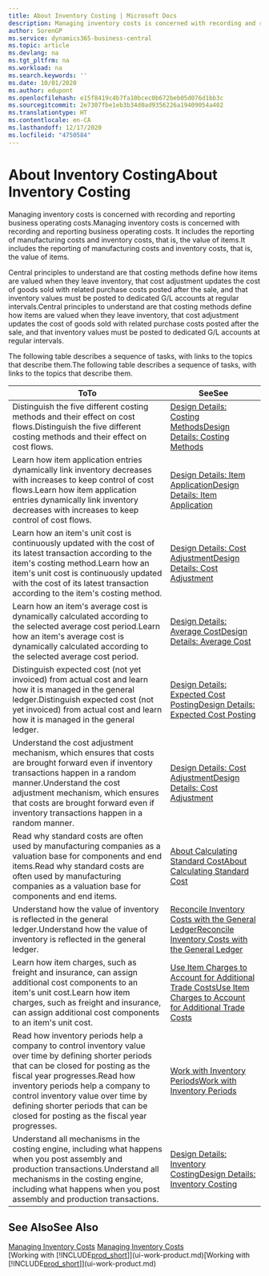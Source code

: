 ```yaml
---
title: About Inventory Costing | Microsoft Docs
description: Managing inventory costs is concerned with recording and reporting business operating costs. It includes the reporting of manufacturing costs and inventory costs, that is, the value of items.
author: SorenGP
ms.service: dynamics365-business-central
ms.topic: article
ms.devlang: na
ms.tgt_pltfrm: na
ms.workload: na
ms.search.keywords: ''
ms.date: 10/01/2020
ms.author: edupont
ms.openlocfilehash: e15f8419c4b7fa10bcec0b672beb05d076d1bb3c
ms.sourcegitcommit: 2e7307fbe1eb3b34d0ad9356226a19409054a402
ms.translationtype: HT
ms.contentlocale: en-CA
ms.lasthandoff: 12/17/2020
ms.locfileid: "4750584"
---
```

# <a name="about-inventory-costing"></a><span data-ttu-id="64e27-104">About Inventory Costing</span><span class="sxs-lookup"><span data-stu-id="64e27-104">About Inventory Costing</span></span>
<span data-ttu-id="64e27-105">Managing inventory costs is concerned with recording and reporting business operating costs.</span><span class="sxs-lookup"><span data-stu-id="64e27-105">Managing inventory costs is concerned with recording and reporting business operating costs.</span></span> <span data-ttu-id="64e27-106">It includes the reporting of manufacturing costs and inventory costs, that is, the value of items.</span><span class="sxs-lookup"><span data-stu-id="64e27-106">It includes the reporting of manufacturing costs and inventory costs, that is, the value of items.</span></span>  

 <span data-ttu-id="64e27-107">Central principles to understand are that costing methods define how items are valued when they leave inventory, that cost adjustment updates the cost of goods sold with related purchase costs posted after the sale, and that inventory values must be posted to dedicated G/L accounts at regular intervals.</span><span class="sxs-lookup"><span data-stu-id="64e27-107">Central principles to understand are that costing methods define how items are valued when they leave inventory, that cost adjustment updates the cost of goods sold with related purchase costs posted after the sale, and that inventory values must be posted to dedicated G/L accounts at regular intervals.</span></span>  

 <span data-ttu-id="64e27-108">The following table describes a sequence of tasks, with links to the topics that describe them.</span><span class="sxs-lookup"><span data-stu-id="64e27-108">The following table describes a sequence of tasks, with links to the topics that describe them.</span></span>   

|<span data-ttu-id="64e27-109">**To**</span><span class="sxs-lookup"><span data-stu-id="64e27-109">**To**</span></span>|<span data-ttu-id="64e27-110">**See**</span><span class="sxs-lookup"><span data-stu-id="64e27-110">**See**</span></span>|  
|------------|-------------|  
|<span data-ttu-id="64e27-111">Distinguish the five different costing methods and their effect on cost flows.</span><span class="sxs-lookup"><span data-stu-id="64e27-111">Distinguish the five different costing methods and their effect on cost flows.</span></span>|[<span data-ttu-id="64e27-112">Design Details: Costing Methods</span><span class="sxs-lookup"><span data-stu-id="64e27-112">Design Details: Costing Methods</span></span>](design-details-costing-methods.md)|  
|<span data-ttu-id="64e27-113">Learn how item application entries dynamically link inventory decreases with increases to keep control of cost flows.</span><span class="sxs-lookup"><span data-stu-id="64e27-113">Learn how item application entries dynamically link inventory decreases with increases to keep control of cost flows.</span></span>|[<span data-ttu-id="64e27-114">Design Details: Item Application</span><span class="sxs-lookup"><span data-stu-id="64e27-114">Design Details: Item Application</span></span>](design-details-item-application.md)|  
|<span data-ttu-id="64e27-115">Learn how an item's unit cost is continuously updated with the cost of its latest transaction according to the item's costing method.</span><span class="sxs-lookup"><span data-stu-id="64e27-115">Learn how an item's unit cost is continuously updated with the cost of its latest transaction according to the item's costing method.</span></span>|[<span data-ttu-id="64e27-116">Design Details: Cost Adjustment</span><span class="sxs-lookup"><span data-stu-id="64e27-116">Design Details: Cost Adjustment</span></span>](design-details-cost-adjustment.md)|  
|<span data-ttu-id="64e27-117">Learn how an item's average cost is dynamically calculated according to the selected average cost period.</span><span class="sxs-lookup"><span data-stu-id="64e27-117">Learn how an item's average cost is dynamically calculated according to the selected average cost period.</span></span>|[<span data-ttu-id="64e27-118">Design Details: Average Cost</span><span class="sxs-lookup"><span data-stu-id="64e27-118">Design Details: Average Cost</span></span>](design-details-average-cost.md)|  
|<span data-ttu-id="64e27-119">Distinguish expected cost (not yet invoiced) from actual cost and learn how it is managed in the general ledger.</span><span class="sxs-lookup"><span data-stu-id="64e27-119">Distinguish expected cost (not yet invoiced) from actual cost and learn how it is managed in the general ledger.</span></span>|[<span data-ttu-id="64e27-120">Design Details: Expected Cost Posting</span><span class="sxs-lookup"><span data-stu-id="64e27-120">Design Details: Expected Cost Posting</span></span>](design-details-expected-cost-posting.md)|  
|<span data-ttu-id="64e27-121">Understand the cost adjustment mechanism, which ensures that costs are brought forward even if inventory transactions happen in a random manner.</span><span class="sxs-lookup"><span data-stu-id="64e27-121">Understand the cost adjustment mechanism, which ensures that costs are brought forward even if inventory transactions happen in a random manner.</span></span>|[<span data-ttu-id="64e27-122">Design Details: Cost Adjustment</span><span class="sxs-lookup"><span data-stu-id="64e27-122">Design Details: Cost Adjustment</span></span>](design-details-cost-adjustment.md)|  
|<span data-ttu-id="64e27-123">Read why standard costs are often used by manufacturing companies as a valuation base for components and end items.</span><span class="sxs-lookup"><span data-stu-id="64e27-123">Read why standard costs are often used by manufacturing companies as a valuation base for components and end items.</span></span>|[<span data-ttu-id="64e27-124">About Calculating Standard Cost</span><span class="sxs-lookup"><span data-stu-id="64e27-124">About Calculating Standard Cost</span></span>](finance-about-calculating-standard-cost.md)|  
|<span data-ttu-id="64e27-125">Understand how the value of inventory is reflected in the general ledger.</span><span class="sxs-lookup"><span data-stu-id="64e27-125">Understand how the value of inventory is reflected in the general ledger.</span></span>|[<span data-ttu-id="64e27-126">Reconcile Inventory Costs with the General Ledger</span><span class="sxs-lookup"><span data-stu-id="64e27-126">Reconcile Inventory Costs with the General Ledger</span></span>](finance-how-to-post-inventory-costs-to-the-general-ledger.md)|  
|<span data-ttu-id="64e27-127">Learn how item charges, such as freight and insurance, can assign additional cost components to an item's unit cost.</span><span class="sxs-lookup"><span data-stu-id="64e27-127">Learn how item charges, such as freight and insurance, can assign additional cost components to an item's unit cost.</span></span>|[<span data-ttu-id="64e27-128">Use Item Charges to Account for Additional Trade Costs</span><span class="sxs-lookup"><span data-stu-id="64e27-128">Use Item Charges to Account for Additional Trade Costs</span></span>](payables-how-assign-item-charges.md)|  
|<span data-ttu-id="64e27-129">Read how inventory periods help a company to control inventory value over time by defining shorter periods that can be closed for posting as the fiscal year progresses.</span><span class="sxs-lookup"><span data-stu-id="64e27-129">Read how inventory periods help a company to control inventory value over time by defining shorter periods that can be closed for posting as the fiscal year progresses.</span></span>|[<span data-ttu-id="64e27-130">Work with Inventory Periods</span><span class="sxs-lookup"><span data-stu-id="64e27-130">Work with Inventory Periods</span></span>](finance-how-to-work-with-inventory-periods.md)|  
|<span data-ttu-id="64e27-131">Understand all mechanisms in the costing engine, including what happens when you post assembly and production transactions.</span><span class="sxs-lookup"><span data-stu-id="64e27-131">Understand all mechanisms in the costing engine, including what happens when you post assembly and production transactions.</span></span>|[<span data-ttu-id="64e27-132">Design Details: Inventory Costing</span><span class="sxs-lookup"><span data-stu-id="64e27-132">Design Details: Inventory Costing</span></span>](design-details-inventory-costing.md)|  

## <a name="see-also"></a><span data-ttu-id="64e27-133">See Also</span><span class="sxs-lookup"><span data-stu-id="64e27-133">See Also</span></span>
<span data-ttu-id="64e27-134">[Managing Inventory Costs](finance-manage-inventory-costs.md)  </span><span class="sxs-lookup"><span data-stu-id="64e27-134">[Managing Inventory Costs](finance-manage-inventory-costs.md)  </span></span>  
<span data-ttu-id="64e27-135">[Working with [!INCLUDE[prod_short](includes/prod_short.md)]](ui-work-product.md)</span><span class="sxs-lookup"><span data-stu-id="64e27-135">[Working with [!INCLUDE[prod_short](includes/prod_short.md)]](ui-work-product.md)</span></span>
